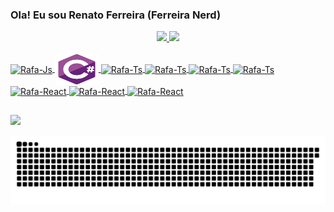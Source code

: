 ### Ola! Eu sou Renato Ferreira (Ferreira Nerd)

<div align="center">
  <a href="https://github.com/FerreiraNerd">
  <img height="149em" src="https://github-readme-stats.vercel.app/api?username=FerreiraNerd&show_icons=true&theme=dark&include_all_commits=true&count_private=true"/>
  <img height="149em" src="https://github-readme-stats.vercel.app/api/top-langs/?username=FerreiraNerd&layout=compact&langs_count=7&theme=dark"/>
</div>

 <!--Div Abaixo e para colocar as imagens da linguagens utilizadas -->
  <!--Video de referencia    https://www.youtube.com/watch?v=TsaLQAetPLU  -->
  <!--devicon.dev -->
 <div style="display: inline_block"><br>
  <img align="center" alt="Rafa-Js" height="50" width="70" src="https://cdn.jsdelivr.net/gh/devicons/devicon/icons/python/python-original-wordmark.svg">
  <img align="center" alt="Rafa-Csharp" height="50" width="70" src="https://raw.githubusercontent.com/devicons/devicon/master/icons/csharp/csharp-original.svg">
  <img align="center" alt="Rafa-Ts" height="50" width="70" src="https://cdn.jsdelivr.net/gh/devicons/devicon/icons/java/java-original-wordmark.svg">
  <img align="center" alt="Rafa-Ts" height="50" width="70" src="https://cdn.jsdelivr.net/gh/devicons/devicon/icons/mysql/mysql-original-wordmark.svg">
  <img align="center" alt="Rafa-Ts" height="60" width="80" src="https://cdn.jsdelivr.net/gh/devicons/devicon/icons/microsoftsqlserver/microsoftsqlserver-plain-wordmark.svg">
  <img align="center" alt="Rafa-Ts" height="70" width="90" src="https://cdn.jsdelivr.net/gh/devicons/devicon/icons/oracle/oracle-original.svg"> 
  <img align="center" alt="Rafa-React" height="70" width="90" src="https://cdn.jsdelivr.net/gh/devicons/devicon/icons/django/django-original.svg">
  <img align="center" alt="Rafa-React" height="70" width="90" src="https://upload.wikimedia.org/wikipedia/commons/4/49/TOTVS_pos.jpg">
  <img align="center" alt="Rafa-React" height="70" width="90" src="https://b3k6h8p5.rocketcdn.me/wp-content/uploads/2021/07/udemy.png">
</div>

  ##
<!--Div Abaixo Informações das redes sociais -->
  
  <div> 
  <a href="https://www.youtube.com/channel/UCWaw3qkvxqhrb7Vzq5a2xFw" target="_blank"><img src="https://img.shields.io/badge/YouTube-FF0000?style=for-the-badge&logo=youtube&logoColor=white" target="_blank"></a>
 
  </div>
  
  ![Snake animation](https://github.com/FerreiraNerd/FerreiraNerd/blob/output/github-contribution-grid-snake.svg)
